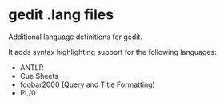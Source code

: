 # gedit .lang files

Additional language definitions for gedit.

It adds syntax highlighting support for the following languages:
 - ANTLR
 - Cue Sheets
 - foobar2000 (Query and Title Formatting)
 - PL/0
